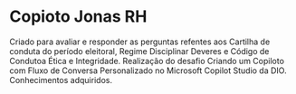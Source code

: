 # Copioto Jonas RH

Criado para avaliar e responder as perguntas refentes aos Cartilha de conduta do período eleitoral, Regime Disciplinar Deveres e Código de Condutoa Ética e Integridade. 
Realização do desafio Criando um Copiloto com Fluxo de Conversa Personalizado no Microsoft Copilot Studio da DIO.
Conhecimentos adquiridos.

